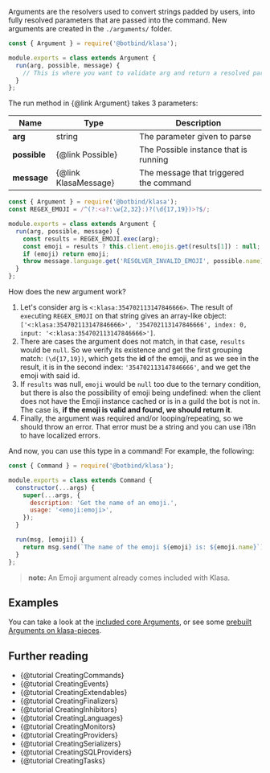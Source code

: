 Arguments are the resolvers used to convert strings padded by users, into fully resolved parameters that are passed into the command. New arguments are created in the `./arguments/` folder.

```javascript
const { Argument } = require('@botbind/klasa');

module.exports = class extends Argument {
  run(arg, possible, message) {
    // This is where you want to validate arg and return a resolved param or throw an error
  }
};
```

The run method in {@link Argument} takes 3 parameters:

| Name         | Type                 | Description                            |
| ------------ | -------------------- | -------------------------------------- |
| **arg**      | string               | The parameter given to parse           |
| **possible** | {@link Possible}     | The Possible instance that is running  |
| **message**  | {@link KlasaMessage} | The message that triggered the command |

```javascript
const { Argument } = require('@botbind/klasa');
const REGEX_EMOJI = /^(?:<a?:\w{2,32}:)?(\d{17,19})>?$/;

module.exports = class extends Argument {
  run(arg, possible, message) {
    const results = REGEX_EMOJI.exec(arg);
    const emoji = results ? this.client.emojis.get(results[1]) : null;
    if (emoji) return emoji;
    throw message.language.get('RESOLVER_INVALID_EMOJI', possible.name);
  }
};
```

How does the new argument work?

1. Let's consider arg is `<:klasa:354702113147846666>`. The result of `exec`uting `REGEX_EMOJI` on that string gives an array-like object: `['<:klasa:354702113147846666>', '354702113147846666', index: 0, input: '<:klasa:354702113147846666>']`.
1. There are cases the argument does not match, in that case, `results` would be `null`. So we verify its existence and get the first grouping match: `(\d{17,19})`, which gets the **id** of the emoji, and as we see in the result, it is in the second index: `'354702113147846666'`, and we get the emoji with said id.
1. If `results` was null, `emoji` would be `null` too due to the ternary condition, but there is also the possibility of emoji being undefined: when the client does not have the Emoji instance cached or is in a guild the bot is not in. The case is, **if the emoji is valid and found, we should return it**.
1. Finally, the argument was required and/or looping/repeating, so we should throw an error. That error must be a string and you can use i18n to have localized errors.

And now, you can use this type in a command! For example, the following:

```javascript
const { Command } = require('@botbind/klasa');

module.exports = class extends Command {
  constructor(...args) {
    super(...args, {
      description: 'Get the name of an emoji.',
      usage: '<emoji:emoji>',
    });
  }

  run(msg, [emoji]) {
    return msg.send(`The name of the emoji ${emoji} is: ${emoji.name}`);
  }
};
```

> **note:** An Emoji argument already comes included with Klasa.

## Examples

You can take a look at the [included core Arguments](https://github.com/dirigeants/klasa/tree/{@branch}/src/arguments), or see some [prebuilt Arguments on klasa-pieces](https://github.com/dirigeants/klasa-pieces/tree/master/arguments).

## Further reading

- {@tutorial CreatingCommands}
- {@tutorial CreatingEvents}
- {@tutorial CreatingExtendables}
- {@tutorial CreatingFinalizers}
- {@tutorial CreatingInhibitors}
- {@tutorial CreatingLanguages}
- {@tutorial CreatingMonitors}
- {@tutorial CreatingProviders}
- {@tutorial CreatingSerializers}
- {@tutorial CreatingSQLProviders}
- {@tutorial CreatingTasks}

